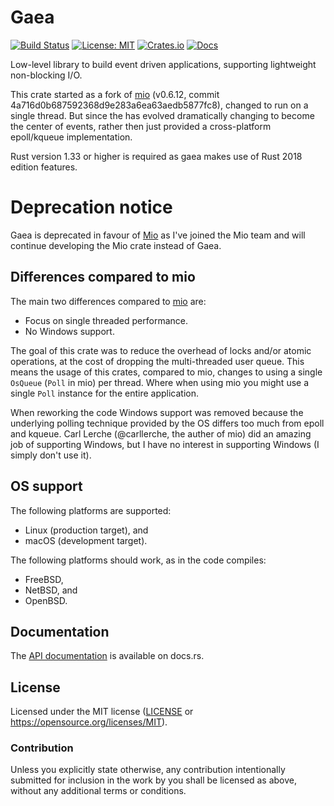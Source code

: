 # Gaea

[![Build Status](https://travis-ci.org/Thomasdezeeuw/gaea.svg?branch=master)](https://travis-ci.org/Thomasdezeeuw/gaea)
[![License: MIT](https://img.shields.io/badge/license-MIT-blue.svg)](https://opensource.org/licenses/MIT)
[![Crates.io](https://img.shields.io/crates/v/gaea.svg)](https://crates.io/crates/gaea)
[![Docs](https://docs.rs/gaea/badge.svg)](https://docs.rs/gaea)

Low-level library to build event driven applications, supporting lightweight
non-blocking I/O.

This crate started as a fork of [mio] (v0.6.12, commit
4a716d0b687592368d9e283a6ea63aedb5877fc8), changed to run on a single thread.
But since the has evolved dramatically changing to become the center of events,
rather then just provided a cross-platform epoll/kqueue implementation.

[mio]: https://github.com/carllerche/mio

Rust version 1.33 or higher is required as gaea makes use of Rust 2018 edition
features.


# Deprecation notice

Gaea is deprecated in favour of [Mio] as I've joined the Mio team and will
continue developing the Mio crate instead of Gaea.

[Mio]: https://crates.io/crates/mio


## Differences compared to mio

The main two differences compared to [mio] are:
 - Focus on single threaded performance.
 - No Windows support.

The goal of this crate was to reduce the overhead of locks and/or atomic
operations, at the cost of dropping the multi-threaded user queue. This means
the usage of this crates, compared to mio, changes to using a single `OsQueue`
(`Poll` in mio) per thread. Where when using mio you might use a single `Poll`
instance for the entire application.

When reworking the code Windows support was removed because the underlying
polling technique provided by the OS differs too much from epoll and kqueue.
Carl Lerche (@carllerche, the auther of mio) did an amazing job of supporting
Windows, but I have no interest in supporting Windows (I simply don't use it).


## OS support

The following platforms are supported:

 - Linux (production target), and
 - macOS (development target).

The following platforms should work, as in the code compiles:

 - FreeBSD,
 - NetBSD, and
 - OpenBSD.


## Documentation

The [API documentation] is available on docs.rs.

[API documentation]: https://docs.rs/gaea


## License

Licensed under the MIT license ([LICENSE] or
https://opensource.org/licenses/MIT).

[LICENSE]: ./LICENSE


### Contribution

Unless you explicitly state otherwise, any contribution intentionally submitted
for inclusion in the work by you shall be licensed as above, without any
additional terms or conditions.

